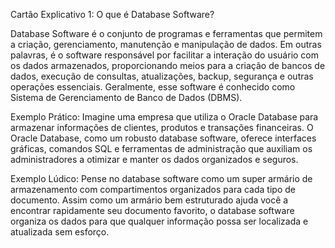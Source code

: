 Cartão Explicativo 1: O que é Database Software?

Database Software é o conjunto de programas e ferramentas que permitem a criação, gerenciamento, manutenção e manipulação de dados. Em outras palavras, é o software responsável por facilitar a interação do usuário com os dados armazenados, proporcionando meios para a criação de bancos de dados, execução de consultas, atualizações, backup, segurança e outras operações essenciais. Geralmente, esse software é conhecido como Sistema de Gerenciamento de Banco de Dados (DBMS).

Exemplo Prático:
Imagine uma empresa que utiliza o Oracle Database para armazenar informações de clientes, produtos e transações financeiras. O Oracle Database, como um robusto database software, oferece interfaces gráficas, comandos SQL e ferramentas de administração que auxiliam os administradores a otimizar e manter os dados organizados e seguros.

Exemplo Lúdico:
Pense no database software como um super armário de armazenamento com compartimentos organizados para cada tipo de documento. Assim como um armário bem estruturado ajuda você a encontrar rapidamente seu documento favorito, o database software organiza os dados para que qualquer informação possa ser localizada e atualizada sem esforço.
